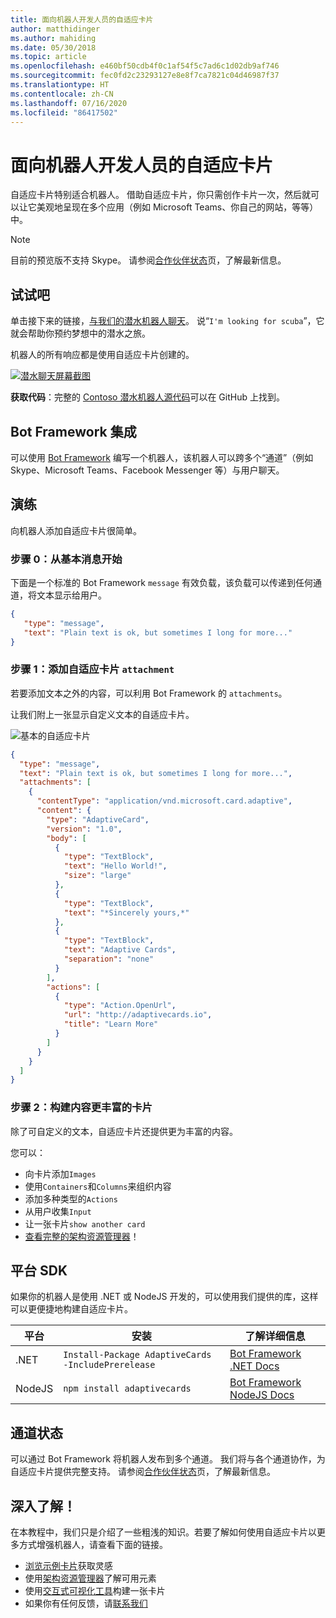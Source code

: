 ```yaml
---
title: 面向机器人开发人员的自适应卡片
author: matthidinger
ms.author: mahiding
ms.date: 05/30/2018
ms.topic: article
ms.openlocfilehash: e460bf50cdb4f0c1af54f5c7ad6c1d02db9af746
ms.sourcegitcommit: fec0fd2c23293127e8e8f7ca7821c04d46987f37
ms.translationtype: HT
ms.contentlocale: zh-CN
ms.lasthandoff: 07/16/2020
ms.locfileid: "86417502"
---
```

# <a name="adaptive-cards-for-bot-developers"></a>面向机器人开发人员的自适应卡片

自适应卡片特别适合机器人。 借助自适应卡片，你只需创作卡片一次，然后就可以让它美观地呈现在多个应用（例如 Microsoft Teams、你自己的网站，等等）中。

> [!NOTE]
> 目前的预览版不支持 Skype。 请参阅[合作伙伴状态](../resources/partners.md)页，了解最新信息。

## <a name="try-it-out"></a>试试吧

单击接下来的链接，[与我们的潜水机器人聊天](http://contososcubademo.azurewebsites.net/)。 说“`I'm looking for scuba`”，它就会帮助你预约梦想中的潜水之旅。  

机器人的所有响应都是使用自适应卡片创建的。

[![潜水聊天屏幕截图](media/bots/scuba-chat.png)](http://contososcubademo.azurewebsites.net/)

**获取代码**：完整的 [Contoso 潜水机器人源代码](https://github.com/matthidinger/ContosoScubaBot
)可以在 GitHub 上找到。


## <a name="bot-framework-integration"></a>Bot Framework 集成

可以使用 [Bot Framework](https://dev.botframework.com/) 编写一个机器人，该机器人可以跨多个“通道”（例如 Skype、Microsoft Teams、Facebook Messenger 等）与用户聊天。

## <a name="walkthrough"></a>演练

向机器人添加自适应卡片很简单。

### <a name="step-0-start-with-a-basic-message"></a>步骤 0：从基本消息开始

下面是一个标准的 Bot Framework `message` 有效负载，该负载可以传递到任何通道，将文本显示给用户。

```json
{
   "type": "message",
   "text": "Plain text is ok, but sometimes I long for more..."
}
```

### <a name="step-1-add-an-adaptive-card-attachment"></a>步骤 1：添加自适应卡片 `attachment`

若要添加文本之外的内容，可以利用 Bot Framework 的 `attachments`。 

让我们附上一张显示自定义文本的自适应卡片。

![基本的自适应卡片](media/bots/hello-adaptivecards.png)

```json
{
  "type": "message",
  "text": "Plain text is ok, but sometimes I long for more...",
  "attachments": [
    {
      "contentType": "application/vnd.microsoft.card.adaptive",
      "content": {
        "type": "AdaptiveCard",
        "version": "1.0",
        "body": [
          {
            "type": "TextBlock",
            "text": "Hello World!",
            "size": "large"
          },
          {
            "type": "TextBlock",
            "text": "*Sincerely yours,*"
          },
          {
            "type": "TextBlock",
            "text": "Adaptive Cards",
            "separation": "none"
          }
        ],
        "actions": [
          {
            "type": "Action.OpenUrl",
            "url": "http://adaptivecards.io",
            "title": "Learn More"
          }
        ]
      }
    }
  ]
}
```

### <a name="step-2-build-even-richer-cards"></a>步骤 2：构建内容更丰富的卡片 

除了可自定义的文本，自适应卡片还提供更为丰富的内容。 

您可以： 

* 向卡片添加`Images`
* 使用`Containers`和`Columns`来组织内容
* 添加多种类型的`Actions`
* 从用户收集`Input`
* 让一张卡片`show another card`
* [查看完整的架构资源管理器](https://adaptivecards.io/explorer/)！ 

## <a name="platform-sdks"></a>平台 SDK

如果你的机器人是使用 .NET 或 NodeJS 开发的，可以使用我们提供的库，这样可以更便捷地构建自适应卡片。

平台|安装|了解详细信息
--------|-------|----------
.NET | `Install-Package AdaptiveCards -IncludePrerelease` | [Bot Framework .NET Docs](https://docs.microsoft.com/bot-framework/dotnet/bot-builder-dotnet-add-rich-card-attachments)
NodeJS | `npm install adaptivecards` | [Bot Framework NodeJS Docs](https://docs.microsoft.com/bot-framework/nodejs/bot-builder-nodejs-send-rich-cards)


## <a name="channel-status"></a>通道状态

可以通过 Bot Framework 将机器人发布到多个通道。 我们将与各个通道协作，为自适应卡片提供完整支持。 请参阅[合作伙伴状态](../resources/partners.md)页，了解最新信息。


## <a name="dive-in"></a>深入了解！

在本教程中，我们只是介绍了一些粗浅的知识。若要了解如何使用自适应卡片以更多方式增强机器人，请查看下面的链接。

* [浏览示例卡片](https://adaptivecards.io/samples/)获取灵感
* 使用[架构资源管理器](https://adaptivecards.io/explorer)了解可用元素
* 使用[交互式可视化工具](https://adaptivecards.io/visualizer/index.html?hostApp=Skype)构建一张卡片
* 如果你有任何反馈，请[联系我们](https://adaptivecards.io/connect)
